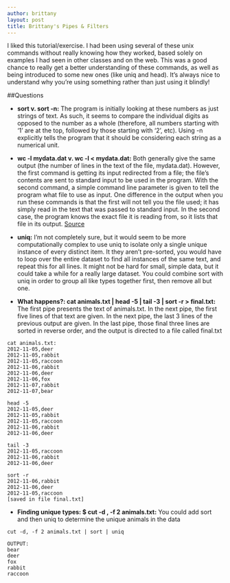 ```yaml
---
author: brittany
layout: post
title: Brittany's Pipes & Filters
---
```


I liked this tutorial/exercise. I had been using several of these unix commands without really knowing how they worked, based solely on examples I had seen in other classes and on the web. This was a good chance to really get a better understanding of these commands, as well as being introduced to some new ones (like uniq and head). It’s always nice to understand why you’re using something rather than just using it blindly!

##Questions

* **sort v. sort -n:** The program is initially looking at these numbers as just strings of text. As such, it seems to compare the individual digits as opposed to the number as a whole (therefore, all numbers starting with ‘1’ are at the top, followed by those starting with ‘2’, etc). Using -n explicitly tells the program that it should be considering each string as a numerical unit.

* **wc -l mydata.dat v. wc -l < mydata.dat:** Both generally give the same output (the number of lines in the text of the file, mydata.dat). However, the first command is getting its input redirected from a file; the file’s contents are sent to standard input to be used in the program. With the second command, a simple command line parameter is given to tell the program what file to use as input. One difference in the output when you run these commands is that the first will not tell you the file used; it has simply read in the text that was passed to standard input. In the second case, the program knows the exact file it is reading from, so it lists that file in its output. 
[Source](http://www.tutorialspoint.com/unix/unix-io-redirections.htm)

* **uniq:** I’m not completely sure, but it would seem to be more computationally complex to use uniq to isolate only a single unique instance of every distinct item. It they aren’t pre-sorted, you would have to loop over the entire dataset to find all instances of the same text, and repeat this for all lines. It might not be hard for small, simple data, but it could take a while for a really large dataset. You could combine sort with uniq in order to group all like types together first, then remove all but one.

* **What happens?: cat animals.txt | head -5 | tail -3 | sort -r > final.txt:** The first pipe presents the text of animals.txt. In the next pipe, the first five lines of that text are given. In the next pipe, the last 3 lines of the previous output are given. In the last pipe, those final three lines are sorted in reverse order, and the output is directed to a file called final.txt

```
cat animals.txt:
2012-11-05,deer
2012-11-05,rabbit
2012-11-05,raccoon
2012-11-06,rabbit
2012-11-06,deer
2012-11-06,fox
2012-11-07,rabbit
2012-11-07,bear
```

```
head -5
2012-11-05,deer
2012-11-05,rabbit
2012-11-05,raccoon
2012-11-06,rabbit
2012-11-06,deer
```

```
tail -3
2012-11-05,raccoon
2012-11-06,rabbit
2012-11-06,deer
```

```
sort -r
2012-11-06,rabbit
2012-11-06,deer
2012-11-05,raccoon
[saved in file final.txt]
```

* **Finding unique types: $ cut -d , -f 2 animals.txt:** You could add sort and then uniq to determine the unique animals in the data

```
cut -d, -f 2 animals.txt | sort | uniq
```

```
OUTPUT:
bear
deer
fox
rabbit
raccoon
```